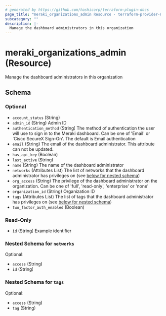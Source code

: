 ```yaml
---
# generated by https://github.com/hashicorp/terraform-plugin-docs
page_title: "meraki_organizations_admin Resource - terraform-provider-meraki"
subcategory: ""
description: |-
  Manage the dashboard administrators in this organization
---
```


# meraki_organizations_admin (Resource)

Manage the dashboard administrators in this organization



<!-- schema generated by tfplugindocs -->
## Schema

### Optional

- `account_status` (String)
- `admin_id` (String) Admin ID
- `authentication_method` (String) The method of authentication the user will use to sign in to the Meraki dashboard. Can be one of 'Email' or 'Cisco SecureX Sign-On'. The default is Email authentication
- `email` (String) The email of the dashboard administrator. This attribute can not be updated.
- `has_api_key` (Boolean)
- `last_active` (String)
- `name` (String) The name of the dashboard administrator
- `networks` (Attributes List) The list of networks that the dashboard administrator has privileges on (see [below for nested schema](#nestedatt--networks))
- `org_access` (String) The privilege of the dashboard administrator on the organization. Can be one of 'full', 'read-only', 'enterprise' or 'none'
- `organization_id` (String) Organization ID
- `tags` (Attributes List) The list of tags that the dashboard administrator has privileges on (see [below for nested schema](#nestedatt--tags))
- `two_factor_auth_enabled` (Boolean)

### Read-Only

- `id` (String) Example identifier

<a id="nestedatt--networks"></a>
### Nested Schema for `networks`

Optional:

- `access` (String)
- `id` (String)


<a id="nestedatt--tags"></a>
### Nested Schema for `tags`

Optional:

- `access` (String)
- `tag` (String)


